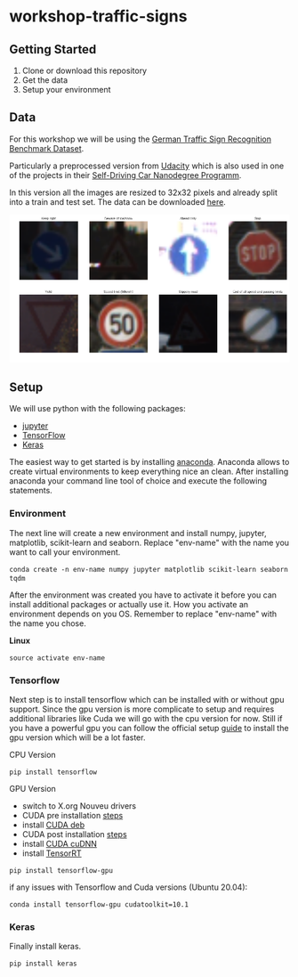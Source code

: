 # workshop-traffic-signs

## Getting Started
1. Clone or download this repository
2. Get the data
3. Setup your environment

## Data
For this workshop we will be using the [German Traffic Sign Recognition Benchmark Dataset](http://benchmark.ini.rub.de/?section=gtsrb&subsection=news). 

Particularly a preprocessed version from [Udacity](https://www.udacity.com/) which is also used in one of the projects in their [Self-Driving Car Nanodegree Programm](https://www.udacity.com/course/self-driving-car-engineer-nanodegree--nd013).

In this version all the images are resized to 32x32 pixels and already split into a train and test set. The data can be downloaded [here](https://drive.google.com/open?id=0B02X9kiSe3GBamlKYndVMi1raGM).

![Sample traffic signs](images/signs.png)

## Setup

We will use python with the following packages:

- [jupyter](http://jupyter.org/)
- [TensorFlow](http://tensorflow.org)
- [Keras](https://keras.io/)

The easiest way to get started is by installing [anaconda](https://www.continuum.io/downloads). Anaconda allows to create virtual environments to keep everything nice an clean. After installing anaconda your command line tool of choice and execute the following statements.

### Environment

The next line will create a new environment and install numpy, jupyter, matplotlib, scikit-learn and seaborn. Replace "env-name" with the name you want to call your environment.

```
conda create -n env-name numpy jupyter matplotlib scikit-learn seaborn tqdm
```

After the environment was created you have to activate it before you can install additional packages or actually use it. How you activate an environment depends on you OS. Remember to replace "env-name" with the name you chose.

**Linux**
```
source activate env-name
```

### Tensorflow

Next step is to install tensorflow which can be installed with or without gpu support. Since the gpu version is more complicate to setup and requires additional libraries like Cuda we will go with the cpu version for now. Still if you have a powerful gpu you can follow the official setup [guide](https://www.tensorflow.org/get_started/os_setup) to install the gpu version which will be a lot faster. 

CPU Version
```
pip install tensorflow
```

GPU Version

- switch to X.org Nouveu drivers
- CUDA pre installation [steps](https://docs.nvidia.com/cuda/cuda-installation-guide-linux/index.html#pre-installation-actions)
- install [CUDA deb](https://developer.nvidia.com/cuda-downloads?target_os=Linux&target_arch=x86_64&target_distro=Ubuntu&target_version=2004)
- CUDA post installation [steps](https://docs.nvidia.com/cuda/cuda-installation-guide-linux/index.html#post-installation-actions)
- install [CUDA cuDNN](https://developer.nvidia.com/cudnn)
- install [TensorRT](https://developer.nvidia.com/nvidia-tensorrt-download)
```
pip install tensorflow-gpu
```

if any issues with Tensorflow and Cuda versions (Ubuntu 20.04):
```
conda install tensorflow-gpu cudatoolkit=10.1
```

### Keras

Finally install keras.
```
pip install keras
```
